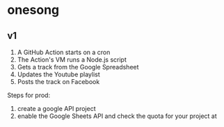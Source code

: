 # onesong

## v1

1. A GitHub Action starts on a cron 
2. The Action's VM runs a Node.js script
  1. Gets a track from the Google Spreadsheet
  2. Updates the Youtube playlist
  3. Posts the track on Facebook

Steps for prod:

1. create a google API project
1. enable the Google Sheets API and check the quota for your project at